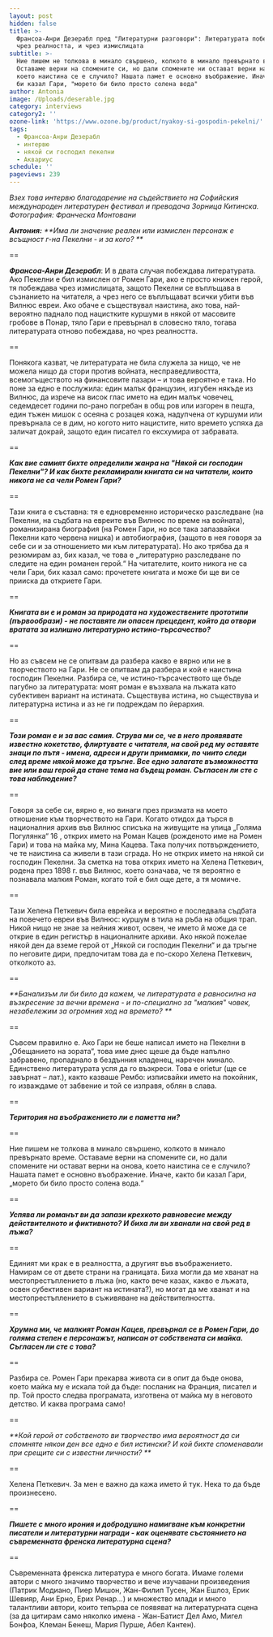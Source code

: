 ```yaml
---
layout: post
hidden: false
title: >-
  Франсоа-Анри Дезерабл пред "Литературни разговори": Литературата побеждава и
  чрез реалността, и чрез измислицата
subtitle: >-
  Ние пишем не толкова в минало свършено, колкото в минало превърнато време. 
  Оставаме верни на спомените си, но дали спомените ни остават верни на онова,
  което наистина се е случило? Нашата памет е основно въображение. Иначе, както
  би казал Гари, "морето би било просто солена вода"
author: Antonia
image: /Uploads/deserable.jpg
category: interviews
category2: ''
ozone-link: 'https://www.ozone.bg/product/nyakoy-si-gospodin-pekelni/'
tags:
  - Франсоа-Анри Дезерабл
  - интервю
  - някой си господил пекелни
  - Аквариус
schedule: ''
pageviews: 239
---
```

_Взех това интервю благодарение на съдействието на Софийския международен литературен фестивал и преводача Зорница Китинска. Фотография: Франческа Монтовани_

_**Антония:** **Има ли значение реален или измислен персонаж е всъщност г-на Пекелни - и за кого? **_

\==

_**Франсоа-Анри Дезерабл**_: И в двата случая побеждава литературата. Aко Пекелни е бил измислен от Ромен Гари, ако е просто книжен герой, тя побеждава чрез измислицата, защото Пекелни се въплъщава в съзнанието на читателя, а чрез него се въплъщават всички убити във Вилнюс евреи. Ако обаче е съществувал наистина, ако това, най-вероятно паднало под нацистките куршуми в някой от масовите гробове в Понар, тяло Гари е превърнал в словесно тяло, тогава литературата отново побеждава, но чрез реалността. 

\==

Понякога казват, че литературата не била служела за нищо, че не можела нищо да стори против войната, несправедливостта, всемогъществото на финансовите пазари – и това вероятно е така. Но поне за едно е послужила: един малък французин, изгубен някъде из Вилнюс, да изрече на висок глас името на един малък човечец, седемдесет години по-рано погребан в общ ров или изгорен в пещта, един тъжен мишок с осеяна с розацея кожа, надупчена от куршуми или превърнала се в дим, но когото нито нацистите, нито времето успяха да заличат докрай, защото един писател го ексхумира от забравата. 

\==

**_Как вие самият бихте определили жанра на "Някой си господин Пекелни"? И как бихте рекламирали книгата си на читатели, които никога не са чели Ромен Гари?_**

\==

Тази книга е съставна: тя е едновременно историческо разследване (на Пекелни, на съдбата на евреите във Вилнюс по време на войната), романизирана биография (на Ромен Гари, но все така запазвайки Пекелни като червена нишка) и автобиография, (защото в нея говоря за себе си и за отношението ми към литературата). Но ако трябва да я резюмирам аз, бих казал, че това е „литературно разследване по следите на един романен герой.“ На читателите, които никога не са чели Гари,  бих казал само: прочетете книгата и може би ще ви се прииска да откриете Гари.

\==

**_Книгата ви е и роман за природата на художествените прототипи (първообрази) - не поставяте ли опасен прецедент, който да отвори вратата за излишно литературно истино-търсачество?_**

\==

Но аз съвсем не се опитвам да разбера какво е вярно или не в творчеството на Гари. Не се опитвам да разбера и кой е наистина господин Пекелни. Разбира се, че истино-търсачеството ще бъде пагубно за литературата: моят роман е възхвала на лъжата като субективен вариант на истината. Съществува истина, но съществува и литературна истина и аз не ги подреждам по йерархия. 

\==

_**Този роман е и за вас самия. Струва ми се, че в него проявявате известно кокетство, флиртувате с читателя, на свой ред му оставяте знаци по пътя - имена, адреси и други примамки, по чиито следи след време някой може да тръгне. Все едно залагате възможността вие или ваш герой да стане тема на бъдещ роман. Съгласен ли сте с това наблюдение?**_

\==

Говоря за себе си, вярно е, но винаги през призмата на моето отношение към творчеството на Гари. Когато отидох да търся в националния архив във Вилнюс списъка на живущите на улица „Голяма Погулянка“ 16 , открих името на Роман Кацев (рожденото име на Ромен Гари) и това на майка му, Мина Кацева. Така получих потвърждението, че те наистина са живели в тази сграда. Но не открих името на някой си господин Пекелни. За сметка на това открих името на Хелена Петкевич, родена през 1898 г. във Вилнюс, което означава, че тя вероятно е познавала малкия Роман, когато той е бил още дете, а тя момиче. 

\==

Тази Хелена Петкевич била еврейка и вероятно е последвала съдбата на повечето евреи във Вилнюс: куршум в тила на ръба на общия трап. Никой нищо не знае за нейния живот, освен, че името й може да се открие в един регистър в националните архиви. Ако някой пожелае някой ден да вземе герой от „Някой си господин Пекелни“ и да тръгне по неговите дири, предпочитам това да е по-скоро Хелена Петкевич, отколкото аз. 

\==

_**Банализъм ли би било да кажем, че литературата е равносилна на възкресение за вечни времена - и по-специално за "малкия" човек, незабележим за огромния ход на времето? **_

\==

Съвсем правилно е. Ако Гари не беше написал името на Пекелни в „Обещанието на зората“, това име днес щеше да бъде напълно забравено, пропаднало в бездънния кладенец, наречен минало. Единствено литературата успя да го възкреси. Това е orietur (ще се завърнат – лат.), както казваше Рембо: изписвайки името на покойник, го изваждаме от забвение и той се изправя, облян в слава. 

\==

_**Територия на въображението ли е паметта ни?**_

\==

Ние пишем не толкова в минало свършено, колкото в минало превърнато време.  Оставаме верни на спомените си, но дали спомените ни остават верни на онова, което наистина се е случило? Нашата памет е основно въображение. Иначе, както би казал Гари, „морето би било просто солена вода.“ 

\==

_**Успява ли романът ви да запази крехкото равновесие между действителното и фиктивното? И биха ли ви хванали на свой ред в лъжа?**_

\==

Единият ми крак е в реалността, а другият във въображението. Намирам се от двете страни на границата. Биха могли да ме хванат на местопрестъплението в лъжа (но, както вече казах, какво е лъжата, освен субективен вариант на истината?), но могат да ме хванат и на местопрестъплението в съживяване на действителността.

\==

_**Хрумна ми, че малкият Роман Кацев, превърнал се в Ромен Гари, до голяма степен е персонажът, написан от собствената си майка. Съгласен ли сте с това?**_

\==

Разбира се. Ромен Гари прекарва живота си в опит да бъде онова, което майка му е искала той да бъде: посланик на Франция, писател и пр. Той просто следва програмата, изготвена от майка му в неговото детство. И каква програма само!

\==

_**Кой герой от собственото ви творчество има вероятност да си спомняте някои ден все едно е бил истински? И кой бихте споменавали при срещите си с известни личности? **_

\==

Хелена Петкевич. За мен е важно да кажа името й тук. Нека то да бъде произнесено. 

\==

_**Пишете с много ирония и добродушно намигване към конкретни писатели и литературни награди - как оценявате състоянието на съвременната френска литературна сцена?**_

\==

Съвременната френска литература е много богата. Имаме големи автори с много значимо творчество и вече изучавани произведения (Патрик Модиано, Пиер Мишон, Жан-Филип Тусен, Жан Ешлоз, Ерик Шевияр, Ани Ерно, Ерих Ренар...) и множество млади и много талантливи автори, които тепърва се появяват на литературната сцена (за да цитирам само няколко имена - Жан-Батист Дел Амо, Мигел Бонфоа, Клеман Бенеш, Мария Пурше, Абел Кантен).
